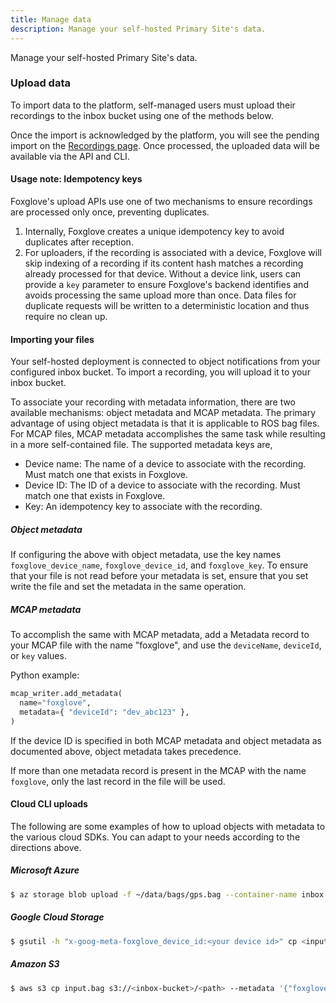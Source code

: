 ```yaml
---
title: Manage data
description: Manage your self-hosted Primary Site's data.
---
```


Manage your self-hosted Primary Site's data.

### Upload data

To import data to the platform, self-managed users must upload their recordings
to the inbox bucket using one of the methods below.

Once the import is acknowledged by the platform, you will see the pending
import on the [Recordings page](https://console.foxglove.dev/recordings). Once
processed, the uploaded data will be available via the API and CLI.

#### Usage note: Idempotency keys
Foxglove's upload APIs use one of two mechanisms to ensure recordings are
processed only once, preventing duplicates.
1. Internally, Foxglove creates a unique idempotency key to avoid duplicates after reception.
2. For uploaders, if the recording is associated with a device, Foxglove will
   skip indexing of a recording if its content hash matches a recording already
   processed for that device. Without a device link, users can provide a `key`
   parameter to ensure Foxglove's backend identifies and avoids processing the
   same upload more than once. Data files for duplicate requests will be written
   to a deterministic location and thus require no clean up.

#### Importing your files
Your self-hosted deployment is connected to object notifications from your
configured inbox bucket. To import a recording, you will upload it to your inbox
bucket.

To associate your recording with metadata information, there are two available
mechanisms: object metadata and MCAP metadata. The primary advantage of using
object metadata is that it is applicable to ROS bag files. For MCAP files, MCAP
metadata accomplishes the same task while resulting in a more self-contained
file. The supported metadata keys are,
* Device name:  The name of a device to associate with the recording. Must match one that exists in Foxglove.
* Device ID: The ID of a device to associate with the recording. Must match one that exists in Foxglove.
* Key: An idempotency key to associate with the recording.

##### Object metadata
If configuring the above with object metadata, use the key names
`foxglove_device_name`, `foxglove_device_id`, and `foxglove_key`. To ensure that
your file is not read before your metadata is set, ensure that you set write the
file and set the metadata in the same operation.

##### MCAP metadata
To accomplish the same with MCAP metadata, add a Metadata record to your MCAP
file with the name "foxglove", and use the `deviceName`, `deviceId`, or `key`
values.

Python example:

```py
mcap_writer.add_metadata(
  name="foxglove",
  metadata={ "deviceId": "dev_abc123" },
)
```

If the device ID is specified in both MCAP metadata and object metadata as documented above, object metadata takes precedence.

If more than one metadata record is present in the MCAP with the name `foxglove`, only the last record in the file will be used.

#### Cloud CLI uploads

The following are some examples of how to upload objects with metadata to the
various cloud SDKs. You can adapt to your needs according to the directions
above.

##### Microsoft Azure

```bash
$ az storage blob upload -f ~/data/bags/gps.bag --container-name inbox --account-name yourorgfgstorage -n gps.bag --overwrite --metadata foxglove_device_id=dev_03ooHzt1GRRdnGrP
```

##### Google Cloud Storage

```bash
$ gsutil -h "x-goog-meta-foxglove_device_id:<your device id>" cp <input.bag> gs://<your inbox bucket>/<path>
```

##### Amazon S3

```bash
$ aws s3 cp input.bag s3://<inbox-bucket>/<path> --metadata '{"foxglove_device_id": "<your device ID>"}'
```
